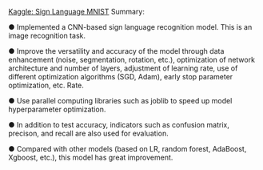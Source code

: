 [Kaggle: Sign Language MNIST](https://www.kaggle.com/datasets/datamunge/sign-language-mnist/data)
Summary:

● Implemented a CNN-based sign language recognition model. This is an image recognition task.

● Improve the versatility and accuracy of the model through data enhancement (noise, segmentation, rotation, etc.), optimization of network architecture and number of layers, adjustment of learning rate, use of different optimization algorithms (SGD, Adam), early stop parameter optimization, etc. Rate.

● Use parallel computing libraries such as joblib to speed up model hyperparameter optimization.

● In addition to test accuracy, indicators such as confusion matrix, precison, and recall are also used for evaluation.

● Compared with other models (based on LR, random forest, AdaBoost, Xgboost, etc.), this model has great improvement.
